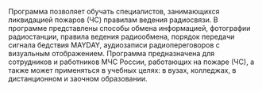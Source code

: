 Программа позволяет обучать специалистов, занимающихся ликвидацией пожаров (ЧС) правилам ведения радиосвязи. В программе представлены способы обмена информацией, фотографии радиостанции, правила ведения радиообмена, порядок передачи сигнала бедствия MAYDAY, аудиозаписи радиопереговоров с визуальным отображением.
Программа предназначена для сотрудников и работников МЧС России, работающих на пожаре (ЧС), а также может применяться в учебных целях: в вузах, колледжах, в дистанционном и заочном образовании.
